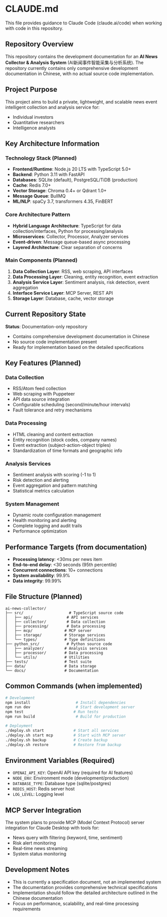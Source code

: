 # CLAUDE.md

This file provides guidance to Claude Code (claude.ai/code) when working with code in this repository.

## Repository Overview

This repository contains the development documentation for an **AI News Collector & Analysis System** (AI新闻事件智能采集与分析系统). The repository currently contains only comprehensive development documentation in Chinese, with no actual source code implementation.

## Project Purpose

This project aims to build a private, lightweight, and scalable news event intelligent collection and analysis service for:
- Individual investors
- Quantitative researchers
- Intelligence analysts

## Key Architecture Information

### Technology Stack (Planned)
- **Frontend/Runtime**: Node.js 20 LTS with TypeScript 5.0+
- **Backend**: Python 3.11 with FastAPI
- **Databases**: SQLite (default), PostgreSQL/TiDB (production)
- **Cache**: Redis 7.0+
- **Vector Storage**: Chroma 0.4+ or Qdrant 1.0+
- **Message Queue**: BullMQ
- **ML/NLP**: spaCy 3.7, transformers 4.35, FinBERT

### Core Architecture Pattern
- **Hybrid Language Architecture**: TypeScript for data collection/interfaces, Python for processing/analysis
- **Microservices**: Collector, Processor, Analyzer services
- **Event-driven**: Message queue-based async processing
- **Layered Architecture**: Clear separation of concerns

### Main Components (Planned)
1. **Data Collection Layer**: RSS, web scraping, API interfaces
2. **Data Processing Layer**: Cleaning, entity recognition, event extraction
3. **Analysis Service Layer**: Sentiment analysis, risk detection, event aggregation
4. **Interface Service Layer**: MCP Server, REST API
5. **Storage Layer**: Database, cache, vector storage

## Current Repository State

**Status**: Documentation-only repository
- Contains comprehensive development documentation in Chinese
- No source code implementation present
- Ready for implementation based on the detailed specifications

## Key Features (Planned)

### Data Collection
- RSS/Atom feed collection
- Web scraping with Puppeteer
- API data source integration
- Configurable scheduling (second/minute/hour intervals)
- Fault tolerance and retry mechanisms

### Data Processing
- HTML cleaning and content extraction
- Entity recognition (stock codes, company names)
- Event extraction (subject-action-object triples)
- Standardization of time formats and geographic info

### Analysis Services
- Sentiment analysis with scoring (-1 to 1)
- Risk detection and alerting
- Event aggregation and pattern matching
- Statistical metrics calculation

### System Management
- Dynamic route configuration management
- Health monitoring and alerting
- Complete logging and audit trails
- Performance optimization

## Performance Targets (from documentation)
- **Processing latency**: <30ms per news item
- **End-to-end delay**: <30 seconds (95th percentile)
- **Concurrent connections**: 10+ connections
- **System availability**: 99.9%
- **Data integrity**: 99.99%

## File Structure (Planned)
```
ai-news-collector/
├── src/                    # TypeScript source code
│   ├── api/               # API services
│   ├── collector/         # Data collection
│   ├── processing/        # Data processing
│   ├── mcp/              # MCP server
│   ├── storage/          # Storage services
│   └── types/            # Type definitions
├── python_src/            # Python source code
│   ├── analyzer/         # Analysis services
│   ├── processor/        # Data processing
│   └── utils/            # Utilities
├── tests/                # Test suite
├── data/                 # Data storage
└── docs/                 # Documentation
```

## Common Commands (when implemented)
```bash
# Development
npm install                    # Install dependencies
npm run dev                    # Start development server
npm test                      # Run tests
npm run build                  # Build for production

# Deployment
./deploy.sh start             # Start all services
./deploy.sh start mcp         # Start with MCP server
./deploy.sh backup            # Create backup
./deploy.sh restore           # Restore from backup
```

## Environment Variables (Required)
- `OPENAI_API_KEY`: OpenAI API key (required for AI features)
- `NODE_ENV`: Environment mode (development/production)
- `DATABASE_TYPE`: Database type (sqlite/postgres)
- `REDIS_HOST`: Redis server host
- `LOG_LEVEL`: Logging level

## MCP Server Integration
The system plans to provide MCP (Model Context Protocol) server integration for Claude Desktop with tools for:
- News query with filtering (keyword, time, sentiment)
- Risk alert monitoring
- Real-time news streaming
- System status monitoring

## Development Notes
- This is currently a specification document, not an implemented system
- The documentation provides comprehensive technical specifications
- Implementation should follow the detailed architecture outlined in the Chinese documentation
- Focus on performance, scalability, and real-time processing requirements